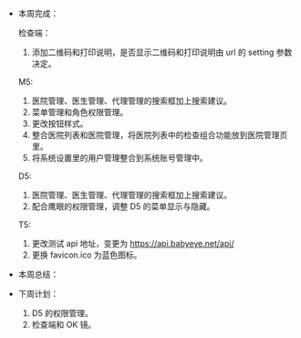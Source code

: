 - 本周完成：

  检查端：

  1. 添加二维码和打印说明，是否显示二维码和打印说明由 url 的 setting 参数决定。

  M5:

  1. 医院管理、医生管理、代理管理的搜索框加上搜索建议。
  2. 菜单管理和角色权限管理。
  3. 更改按钮样式。
  4. 整合医院列表和医院管理，将医院列表中的检查组合功能放到医院管理页里。
  5. 将系统设置里的用户管理整合到系统账号管理中。

  D5:

  1. 医院管理、医生管理、代理管理的搜索框加上搜索建议。
  2. 配合鹰眼的权限管理，调整 D5 的菜单显示与隐藏。

  T5:

  1. 更改测试 api 地址，变更为 https://api.babyeye.net/api/
  2. 更换 favicon.ico 为蓝色图标。

- 本周总结：

- 下周计划：

  1. D5 的权限管理。
  2. 检查端和 OK 镜。